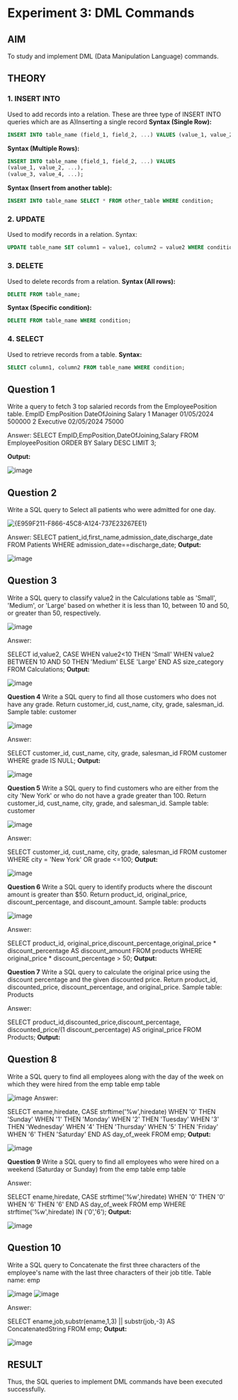 # Experiment 3: DML Commands

## AIM
To study and implement DML (Data Manipulation Language) commands.

## THEORY

### 1. INSERT INTO
Used to add records into a relation.
These are three type of INSERT INTO queries which are as
A)Inserting a single record
**Syntax (Single Row):**
```sql
INSERT INTO table_name (field_1, field_2, ...) VALUES (value_1, value_2, ...);
```
**Syntax (Multiple Rows):**
```sql
INSERT INTO table_name (field_1, field_2, ...) VALUES
(value_1, value_2, ...),
(value_3, value_4, ...);
```
**Syntax (Insert from another table):**
```sql
INSERT INTO table_name SELECT * FROM other_table WHERE condition;
```
### 2. UPDATE
Used to modify records in a relation.
Syntax:
```sql
UPDATE table_name SET column1 = value1, column2 = value2 WHERE condition;
```
### 3. DELETE
Used to delete records from a relation.
**Syntax (All rows):**
```sql
DELETE FROM table_name;
```
**Syntax (Specific condition):**
```sql
DELETE FROM table_name WHERE condition;
```
### 4. SELECT
Used to retrieve records from a table.
**Syntax:**
```sql
SELECT column1, column2 FROM table_name WHERE condition;
```
**Question 1**
--
Write a query to fetch 3 top salaried records from the EmployeePosition table. EmpID EmpPosition DateOfJoining Salary 1 Manager 01/05/2024 500000 2 Executive 02/05/2024 75000

Answer: SELECT EmpID,EmpPosition,DateOfJoining,Salary FROM EmployeePosition ORDER BY Salary DESC LIMIT 3;

**Output:**

![image](https://github.com/user-attachments/assets/bc430df4-3b18-430d-8346-0bb0160aa205)

**Question 2**
--
Write a SQL query to Select all patients who were admitted for one day.

![{E959F211-F866-45C8-A124-737E23267EE1}](https://github.com/user-attachments/assets/13aca38f-57e5-441b-88c9-adcd6248a5fd)

Answer: SELECT patient_id,first_name,admission_date,discharge_date FROM Patients WHERE admission_date==discharge_date;
**Output:**

![image](https://github.com/user-attachments/assets/2b0bd96f-ab7a-4076-bdeb-b84e9dadd037)


**Question 3**
--
Write a SQL query to classify value2 in the Calculations table as 'Small', 'Medium', or 'Large' based on whether it is less than 10, between 10 and 50, or greater than 50, respectively.

![image](https://github.com/user-attachments/assets/9f238c3e-81f6-43a9-a770-925e0faa28d1)

Answer:

SELECT id,value2,
CASE WHEN value2<10 THEN 'Small' WHEN value2 BETWEEN 10 AND 50 THEN 'Medium' ELSE 'Large' END AS size_category FROM Calculations;
**Output:**

![image](https://github.com/user-attachments/assets/ee9be76a-4b02-4a33-b058-4634401c7564)

**Question 4**
Write a SQL query to find all those customers who does not have any grade. Return customer_id, cust_name, city, grade, salesman_id. Sample table: customer

![image](https://github.com/user-attachments/assets/31779556-1b76-4000-88b0-f3e379a293a8)

Answer:

SELECT customer_id, cust_name, city, grade, salesman_id FROM customer WHERE grade IS NULL;
**Output:**

![image](https://github.com/user-attachments/assets/ad12b89b-4f2d-4ccc-817c-8cff665355db)


**Question 5**
Write a SQL query to find customers who are either from the city 'New York' or who do not have a grade greater than 100. Return customer_id, cust_name, city, grade, and salesman_id. Sample table: customer

![image](https://github.com/user-attachments/assets/e508821b-9b94-492e-a963-d51a41f51dbb)

Answer:

SELECT customer_id, cust_name, city, grade, salesman_id FROM customer WHERE city = 'New York' OR grade <=100;
**Output:**

![image](https://github.com/user-attachments/assets/63f39970-a055-4e1b-92b4-179292ad27a0)

**Question 6**
Write a SQL query to identify products where the discount amount is greater than $50. Return product_id, original_price, discount_percentage, and discount_amount. Sample table: products

![image](https://github.com/user-attachments/assets/909feee8-8742-4a0d-880c-1b5347fa3a09)

Answer:

SELECT product_id, original_price,discount_percentage,original_price * discount_percentage AS discount_amount FROM products WHERE original_price * discount_percentage > 50;
**Output:**



**Question 7**
Write a SQL query to calculate the original price using the discount percentage and the given discounted price. Return product_id, discounted_price, discount_percentage, and original_price. Sample table: Products

Answer:

SELECT product_id,discounted_price,discount_percentage, discounted_price/(1 discount_percentage) AS original_price FROM Products;
**Output:**


**Question 8**
---
Write a SQL query to find all employees along with the day of the week on which they were hired from the emp table emp table

![image](https://github.com/user-attachments/assets/c9d294cd-2bbe-43ed-a446-4ac81784e3c2)
Answer:

SELECT ename,hiredate, CASE strftime('%w',hiredate) WHEN '0' THEN 'Sunday' WHEN '1' THEN 'Monday' WHEN '2' THEN 'Tuesday' WHEN '3' THEN 'Wednesday' WHEN '4' THEN 'Thursday' WHEN '5' THEN 'Friday' WHEN '6' THEN 'Saturday' END AS day_of_week FROM emp;
**Output:**

![image](https://github.com/user-attachments/assets/1fcdfcaf-21e8-4132-8dc6-b2b5b30caae8)


**Question 9**
Write a SQL query to find all employees who were hired on a weekend (Saturday or Sunday) from the emp table emp table


Answer:

SELECT ename,hiredate, CASE strftime('%w',hiredate) WHEN '0' THEN '0' WHEN '6' THEN '6' END AS day_of_week FROM emp WHERE strftime('%w',hiredate) IN ('0','6');
**Output:**

![image](https://github.com/user-attachments/assets/c6351613-c9b4-43f8-8e2d-bee7145c3720)

**Question 10**
---
Write a SQL query to Concatenate the first three characters of the employee's name with the last three characters of their job title. Table name: emp

![image](https://github.com/user-attachments/assets/ae375009-5de8-484a-93b6-c503aadf1e44)
![image](https://github.com/user-attachments/assets/1ff1fcb2-28f6-4e3e-a0bf-0bf50278a876)


Answer:

SELECT ename,job,substr(ename,1,3) || substr(job,-3) AS ConcatenatedString FROM emp;
**Output:**

![image](https://github.com/user-attachments/assets/3c62d515-a077-4a0f-8d1d-e02bb7976033)


## RESULT
Thus, the SQL queries to implement DML commands have been executed successfully.
